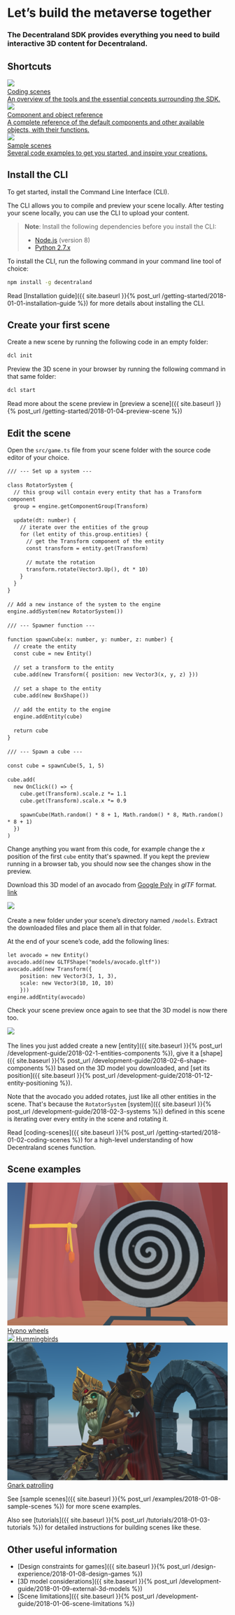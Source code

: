 # Let’s build the metaverse together

### The Decentraland SDK provides everything you need to build interactive 3D content for Decentraland.

## Shortcuts

<div class="shortcuts">
  <a href="{{ site.baseurl }}{% post_url /getting-started/2018-01-02-coding-scenes %}">
    <div>
      <div class="image"><img src="/images/home/1.png"/></div>
      <div class="title">Coding scenes</div>
      <div class="description">An overview of the tools and the essential concepts surrounding the SDK.</div>
    </div>
  </a>
  <a href="https://github.com/decentraland/ecs-reference">
    <div>
      <div class="image"><img src="/images/home/2.png"/></div>
      <div class="title">Component and object reference</div>
      <div class="description">A complete reference of the default components and other available objects, with their functions.</div>
    </div>
  </a>
  <a href="{{ site.baseurl }}{% post_url /examples/2018-01-08-sample-scenes %}">
    <div>
      <div class="image"><img src="/images/home/3.png"/></div>
      <div class="title">Sample scenes</div>
      <div class="description">Several code examples to get you started, and inspire your creations.</div>
    </div>
  </a>
</div>

## Install the CLI

To get started, install the Command Line Interface (CLI).

The CLI allows you to compile and preview your scene locally. After testing your scene locally, you can use the CLI to upload your content.

> **Note**: Install the following dependencies before you install the CLI:
>
> - [Node.js](https://github.com/decentraland/cli#nodejs-installation) (version 8)
> - [Python 2.7.x](https://www.python.org/downloads/)

To install the CLI, run the following command in your command line tool of choice:

```bash
npm install -g decentraland
```

Read [Installation guide]({{ site.baseurl }}{% post_url /getting-started/2018-01-01-installation-guide %}) for more details about installing the CLI.

## Create your first scene

Create a new scene by running the following code in an empty folder:

```bash
dcl init
```

Preview the 3D scene in your browser by running the following command in that same folder:

```bash
dcl start
```

Read more about the scene preview in [preview a scene]({{ site.baseurl }}{% post_url /getting-started/2018-01-04-preview-scene %})

## Edit the scene

Open the `src/game.ts` file from your scene folder with the source code editor of your choice.


```tsx
/// --- Set up a system ---

class RotatorSystem {
  // this group will contain every entity that has a Transform component
  group = engine.getComponentGroup(Transform)

  update(dt: number) {
    // iterate over the entities of the group
    for (let entity of this.group.entities) {
      // get the Transform component of the entity
      const transform = entity.get(Transform)

      // mutate the rotation
      transform.rotate(Vector3.Up(), dt * 10) 
    }
  }
}

// Add a new instance of the system to the engine
engine.addSystem(new RotatorSystem())

/// --- Spawner function ---

function spawnCube(x: number, y: number, z: number) {
  // create the entity
  const cube = new Entity()

  // set a transform to the entity
  cube.add(new Transform({ position: new Vector3(x, y, z) }))

  // set a shape to the entity
  cube.add(new BoxShape())

  // add the entity to the engine
  engine.addEntity(cube)

  return cube
}

/// --- Spawn a cube ---

const cube = spawnCube(5, 1, 5)

cube.add(
  new OnClick(() => {
    cube.get(Transform).scale.z *= 1.1
    cube.get(Transform).scale.x *= 0.9

    spawnCube(Math.random() * 8 + 1, Math.random() * 8, Math.random() * 8 + 1)
  })
)
```


Change anything you want from this code, for example change the _x_ position of the first `cube` entity that's spawned. If you kept the preview running in a browser tab, you should now see the changes show in the preview.

Download this 3D model of an avocado from [Google Poly](https://poly.google.com) in _glTF_ format. [link](https://poly.google.com/view/cgLBGFfm5FU)

![](/images/media/landing_avocado_gltf.png)

Create a new folder under your scene’s directory named `/models`. Extract the downloaded files and place them all in that folder.

At the end of your scene’s code, add the following lines:


```tsx
let avocado = new Entity()
avocado.add(new GLTFShape("models/avocado.gltf"))
avocado.add(new Transform({ 
    position: new Vector3(3, 1, 3), 
    scale: new Vector3(10, 10, 10)
    }))
engine.addEntity(avocado)
```

Check your scene preview once again to see that the 3D model is now there too.

![](/images/media/landing_avocado_in_scene.png)

The lines you just added create a new [entity]({{ site.baseurl }}{% post_url /development-guide/2018-02-1-entities-components %}), give it a [shape]({{ site.baseurl }}{% post_url /development-guide/2018-02-6-shape-components %}) based on the 3D model you downloaded, and [set its position]({{ site.baseurl }}{% post_url /development-guide/2018-01-12-entity-positioning %}).

Note that the avocado you added rotates, just like all other entities in the scene. That's because the `RotatorSystem` [system]({{ site.baseurl }}{% post_url /development-guide/2018-02-3-systems %}) defined in this scene is iterating over every entity in the scene and rotating it. 

Read [coding-scenes]({{ site.baseurl }}{% post_url /getting-started/2018-01-02-coding-scenes %}) for a high-level understanding of how Decentraland scenes function.

## Scene examples

<div class="examples">
  <a target="_blank" href="https://github.com/decentraland-scenes/Hypno-wheels">
    <div>
      <img src="/images/home/example-hypno-wheel.png"/>
      <span>Hypno wheels</span>
    </div>
  </a>
  <a target="_blank" href="https://github.com/decentraland-scenes/Hummingbirds">
    <div>
      <img src="/images/home/hummingbirds.png"/>
      <span>Hummingbirds</span>
    </div>
  </a>
  <a target="_blank" href="https://github.com/decentraland-scenes/Gnark-patrol">
    <div>
      <img src="/images/home/example-gnark.png"/>
      <span>Gnark patrolling</span>
    </div>
  </a>
</div>

See [sample scenes]({{ site.baseurl }}{% post_url /examples/2018-01-08-sample-scenes %}) for more scene examples.

Also see [tutorials]({{ site.baseurl }}{% post_url /tutorials/2018-01-03-tutorials %}) for detailed instructions for building scenes like these.

## Other useful information

- [Design constraints for games]({{ site.baseurl }}{% post_url /design-experience/2018-01-08-design-games %})
- [3D model considerations]({{ site.baseurl }}{% post_url /development-guide/2018-01-09-external-3d-models %})
- [Scene limitations]({{ site.baseurl }}{% post_url /development-guide/2018-01-06-scene-limitations %})
